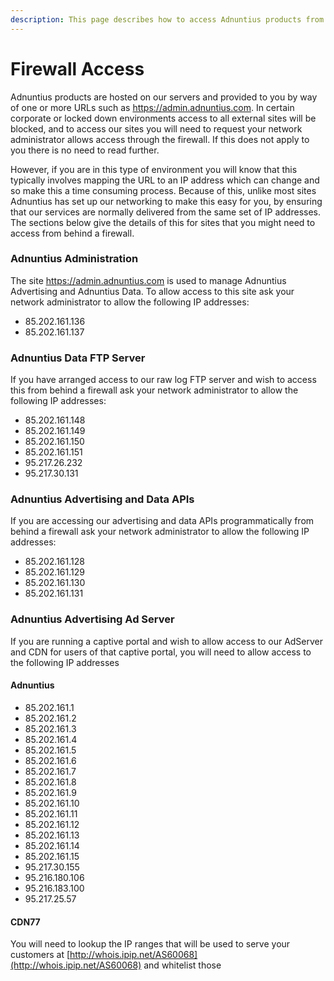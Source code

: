 ```yaml
---
description: This page describes how to access Adnuntius products from behind a firewall
---
```


# Firewall Access

Adnuntius products are hosted on our servers and provided to you by way of one or more URLs such as https://admin.adnuntius.com. In certain corporate or locked down environments access to all external sites will be blocked, and to access our sites you will need to request your network administrator allows access through the firewall. If this does not apply to you there is no need to read further.

However, if you are in this type of environment you will know that this typically involves mapping the URL to an IP address which can change and so make this a time consuming process. Because of this, unlike most sites Adnuntius has set up our networking to make this easy for you, by ensuring that our services are normally delivered from the same set of IP addresses. The sections below give the details of this for  sites that you might need to access from behind a firewall.

### Adnuntius Administration

The site https://admin.adnuntius.com is used to manage Adnuntius Advertising and Adnuntius Data. To allow access to this site ask your network administrator to allow the following IP addresses:

* 85.202.161.136
* 85.202.161.137

### Adnuntius Data FTP Server

If you have arranged access to our raw log FTP server and wish to access this from behind a firewall ask your network administrator to allow the following IP addresses:

* 85.202.161.148
* 85.202.161.149
* 85.202.161.150
* 85.202.161.151
* 95.217.26.232 
* 95.217.30.131

### Adnuntius Advertising and Data APIs

If you are accessing our advertising and data APIs programmatically from behind a firewall ask your network administrator to allow the following IP addresses:

* 85.202.161.128
* 85.202.161.129
* 85.202.161.130
* 85.202.161.131

### Adnuntius Advertising Ad Server

If you are running a captive portal and wish to allow access to our AdServer and CDN for users of that captive portal, you will need to allow access to the following IP addresses

#### Adnuntius

* 85.202.161.1
* 85.202.161.2
* 85.202.161.3
* 85.202.161.4
* 85.202.161.5
* 85.202.161.6
* 85.202.161.7
* 85.202.161.8
* 85.202.161.9
* 85.202.161.10
* 85.202.161.11
* 85.202.161.12
* 85.202.161.13
* 85.202.161.14
* 85.202.161.15
* 95.217.30.155
* 95.216.180.106
* 95.216.183.100
* 95.217.25.57

#### CDN77

You will need to lookup the IP ranges that will be used to serve your customers at [http://whois.ipip.net/AS60068](http://whois.ipip.net/AS60068) and whitelist those



